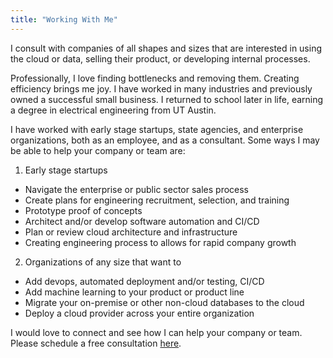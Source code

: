 ```yaml
---
title: "Working With Me"
---
```


I consult with companies of all shapes and sizes that are interested in using the cloud or data, selling their product, or developing internal processes.

Professionally, I love finding bottlenecks and removing them. Creating efficiency brings me joy. I have worked in many industries and previously owned a successful small business. I returned to school later in life, earning a degree in electrical engineering from UT Austin.

I have worked with early stage startups, state agencies, and enterprise organizations, both as an employee, and as a consultant. Some ways I may be able to help your company or team are:

1. Early stage startups
  *  Navigate the enterprise or public sector sales process
  *  Create plans for engineering recruitment, selection, and training
  *  Prototype proof of concepts
  *  Architect and/or develop software automation and CI/CD
  *  Plan or review cloud architecture and infrastructure
  *  Creating engineering process to allows for rapid company growth

2. Organizations of any size that want to
  * Add devops, automated deployment and/or testing, CI/CD
  * Add machine learning to your product or product line
  * Migrate your on-premise or other non-cloud databases to the cloud
  * Deploy a cloud provider across your entire organization

I would love to connect and see how I can help your company or team. Please schedule a free consultation [here](https://calendly.com/atlas-consulting/20min).

